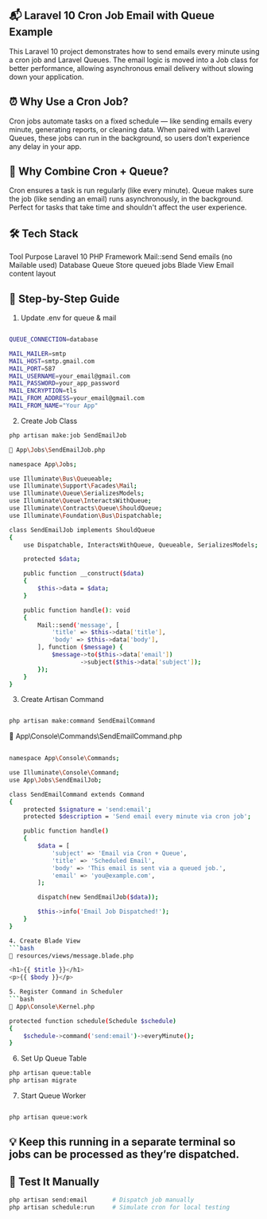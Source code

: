 ## 📬 Laravel 10 Cron Job Email with Queue Example
This Laravel 10 project demonstrates how to send emails every minute using a cron job and Laravel Queues. The email logic is moved into a Job class for better performance, allowing asynchronous email delivery without slowing down your application.

## ⏰ Why Use a Cron Job?
Cron jobs automate tasks on a fixed schedule — like sending emails every minute, generating reports, or cleaning data. When paired with Laravel Queues, these jobs can run in the background, so users don’t experience any delay in your app.

## 🔄 Why Combine Cron + Queue?
Cron ensures a task is run regularly (like every minute).
Queue makes sure the job (like sending an email) runs asynchronously, in the background.
Perfect for tasks that take time and shouldn't affect the user experience.

## 🛠️ Tech Stack

Tool	Purpose
Laravel 10	PHP Framework
Mail::send	Send emails (no Mailable used)
Database Queue	Store queued jobs
Blade View	Email content layout

## 📝 Step-by-Step Guide

1. Update .env for queue & mail

```bash

QUEUE_CONNECTION=database

MAIL_MAILER=smtp
MAIL_HOST=smtp.gmail.com
MAIL_PORT=587
MAIL_USERNAME=your_email@gmail.com
MAIL_PASSWORD=your_app_password
MAIL_ENCRYPTION=tls
MAIL_FROM_ADDRESS=your_email@gmail.com
MAIL_FROM_NAME="Your App"
```

2. Create Job Class
```bash
php artisan make:job SendEmailJob

📁 App\Jobs\SendEmailJob.php

namespace App\Jobs;

use Illuminate\Bus\Queueable;
use Illuminate\Support\Facades\Mail;
use Illuminate\Queue\SerializesModels;
use Illuminate\Queue\InteractsWithQueue;
use Illuminate\Contracts\Queue\ShouldQueue;
use Illuminate\Foundation\Bus\Dispatchable;

class SendEmailJob implements ShouldQueue
{
    use Dispatchable, InteractsWithQueue, Queueable, SerializesModels;

    protected $data;

    public function __construct($data)
    {
        $this->data = $data;
    }

    public function handle(): void
    {
        Mail::send('message', [
            'title' => $this->data['title'],
            'body' => $this->data['body'],
        ], function ($message) {
            $message->to($this->data['email'])
                    ->subject($this->data['subject']);
        });
    }
}

```


3. Create Artisan Command
```bash

php artisan make:command SendEmailCommand
```

📁 App\Console\Commands\SendEmailCommand.php
```bash
 
namespace App\Console\Commands;

use Illuminate\Console\Command;
use App\Jobs\SendEmailJob;

class SendEmailCommand extends Command
{
    protected $signature = 'send:email';
    protected $description = 'Send email every minute via cron job';

    public function handle()
    {
        $data = [
            'subject' => 'Email via Cron + Queue',
            'title' => 'Scheduled Email',
            'body' => 'This email is sent via a queued job.',
            'email' => 'you@example.com',
        ];

        dispatch(new SendEmailJob($data));

        $this->info('Email Job Dispatched!');
    }
}

4. Create Blade View
```bash
📁 resources/views/message.blade.php

<h1>{{ $title }}</h1>
<p>{{ $body }}</p>

5. Register Command in Scheduler
```bash
📁 App\Console\Kernel.php

protected function schedule(Schedule $schedule)
{
    $schedule->command('send:email')->everyMinute();
}
```

6. Set Up Queue Table

```bash
php artisan queue:table
php artisan migrate
```

7. Start Queue Worker
```bash

php artisan queue:work
```
## 💡 Keep this running in a separate terminal so jobs can be processed as they’re dispatched.

## 🔧 Test It Manually
```bash
php artisan send:email       # Dispatch job manually
php artisan schedule:run     # Simulate cron for local testing
